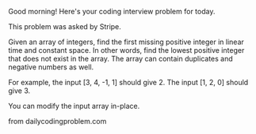 
Good morning! Here's your coding interview problem for today.</br>

This problem was asked by Stripe.</br>

Given an array of integers, find the first missing positive integer in linear time and constant space. In other words, find the lowest positive integer that does not exist in the array. The array can contain duplicates and negative numbers as well.</br>

For example, the input [3, 4, -1, 1] should give 2. The input [1, 2, 0] should give 3.</br>

You can modify the input array in-place. </br>

from dailycodingproblem.com
